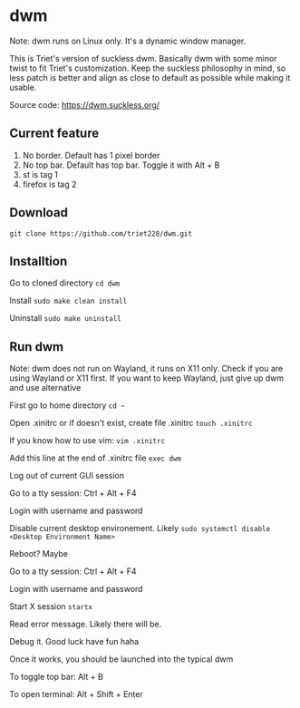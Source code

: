 # dwm
Note: dwm runs on Linux only. It's a dynamic window manager.

This is Triet's version of suckless dwm. Basically dwm with some minor twist to fit Triet's customization. Keep the suckless philosophy in mind, so less patch is better and align as close to default as possible while making it usable.

Source code: https://dwm.suckless.org/

## Current feature
1. No border. Default has 1 pixel border
2. No top bar. Default has top bar. Toggle it with Alt + B
3. st is tag 1
4. firefox is tag 2

## Download
```git clone https://github.com/triet228/dwm.git```
## Installtion
Go to cloned directory
```cd dwm``` 

Install
```sudo make clean install```


Uninstall
```sudo make uninstall```

## Run dwm

Note: dwm does not run on Wayland, it runs on X11 only. Check if you are using Wayland or X11 first. If you want to keep Wayland, just give up dwm and use alternative


First go to home directory ```cd ~```

Open .xinitrc or if doesn't exist, create file .xinitrc ```touch .xinitrc```

If you know how to use vim: ```vim .xinitrc```


Add this line at the end of .xinitrc file ```exec dwm```


Log out of current GUI session


Go to a tty session: Ctrl + Alt + F4


Login with username and password


Disable current desktop environement. Likely ```sudo systemctl disable <Desktop Environment Name>``` 


Reboot? Maybe


Go to a tty session: Ctrl + Alt + F4


Login with username and password


Start X session ```startx```


Read error message. Likely there will be.


Debug it. Good luck have fun haha


Once it works, you should be launched into the typical dwm


To toggle top bar: Alt + B


To open terminal: Alt + Shift + Enter
